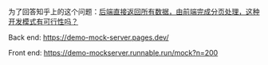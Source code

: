为了回答知乎上的这个问题：[后端直接返回所有数据，由前端完成分页处理，这种开发模式有可行性吗？](https://www.zhihu.com/question/14134246241/answer/129279411392)

Back end: https://demo-mock-server.pages.dev/

Front end: https://demo-mockserver.runnable.run/mock?n=200


